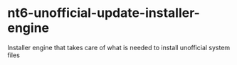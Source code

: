 # nt6-unofficial-update-installer-engine
Installer engine that takes care of what is needed to install unofficial system files
